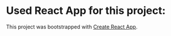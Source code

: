 # Used React App for this project:


This project was bootstrapped with [Create React App](https://github.com/facebook/create-react-app).
